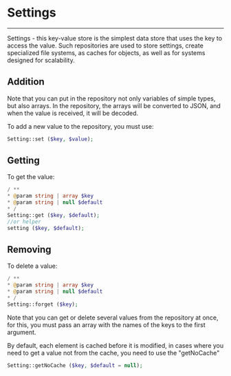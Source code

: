 # Settings
----------

Settings - this key-value store is the simplest data store that uses the key to access the value. Such repositories are used to store settings, create specialized file systems, as caches for objects, as well as for systems designed for scalability.

## Addition

Note that you can put in the repository not only variables of simple types, but also arrays. In the repository, the arrays will be converted to JSON, and when the value is received, it will be decoded.

To add a new value to the repository, you must use:
```php
Setting::set ($key, $value);
```

## Getting

To get the value:
```php
/ **
* @param string | array $key
* @param string | null $default
* /
Setting::get ($key, $default);
//or helper
setting ($key, $default);
```

## Removing

To delete a value:
```php
/ **
* @param string | array $key
* @param string | null $default
* /
Setting::forget ($key);
```



Note that you can get or delete several values ​​from the repository at once, for this, you must pass an array with the names of the keys to the first argument.

By default, each element is cached before it is modified, in cases where you need to get a value not from the cache, you need to use the "getNoCache"
```php
Setting::getNoCache ($key, $default = null);
```
